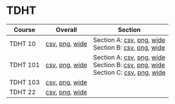 # TDHT

| Course | Overall | Section |
| ------ | ------- | ------- |
| TDHT 10 | [csv](https://github.com/UCSD-Historical-Enrollment-Data/2024Winter/blob/main/overall/TDHT%2010.csv), [png](https://raw.githubusercontent.com/UCSD-Historical-Enrollment-Data/2024Winter/main/plot_overall/TDHT%2010.png), [wide](https://raw.githubusercontent.com/UCSD-Historical-Enrollment-Data/2024Winter/main/plot_overall_wide/TDHT%2010.png) | Section A: [csv](https://github.com/UCSD-Historical-Enrollment-Data/2024Winter/blob/main/section/TDHT%2010_A.csv), [png](https://raw.githubusercontent.com/UCSD-Historical-Enrollment-Data/2024Winter/main/plot_section/TDHT%2010_A.png), [wide](https://raw.githubusercontent.com/UCSD-Historical-Enrollment-Data/2024Winter/main/plot_section_wide/TDHT%2010_A.png)<br>Section B: [csv](https://github.com/UCSD-Historical-Enrollment-Data/2024Winter/blob/main/section/TDHT%2010_B.csv), [png](https://raw.githubusercontent.com/UCSD-Historical-Enrollment-Data/2024Winter/main/plot_section/TDHT%2010_B.png), [wide](https://raw.githubusercontent.com/UCSD-Historical-Enrollment-Data/2024Winter/main/plot_section_wide/TDHT%2010_B.png) |
| TDHT 101 | [csv](https://github.com/UCSD-Historical-Enrollment-Data/2024Winter/blob/main/overall/TDHT%20101.csv), [png](https://raw.githubusercontent.com/UCSD-Historical-Enrollment-Data/2024Winter/main/plot_overall/TDHT%20101.png), [wide](https://raw.githubusercontent.com/UCSD-Historical-Enrollment-Data/2024Winter/main/plot_overall_wide/TDHT%20101.png) | Section A: [csv](https://github.com/UCSD-Historical-Enrollment-Data/2024Winter/blob/main/section/TDHT%20101_A.csv), [png](https://raw.githubusercontent.com/UCSD-Historical-Enrollment-Data/2024Winter/main/plot_section/TDHT%20101_A.png), [wide](https://raw.githubusercontent.com/UCSD-Historical-Enrollment-Data/2024Winter/main/plot_section_wide/TDHT%20101_A.png)<br>Section B: [csv](https://github.com/UCSD-Historical-Enrollment-Data/2024Winter/blob/main/section/TDHT%20101_B.csv), [png](https://raw.githubusercontent.com/UCSD-Historical-Enrollment-Data/2024Winter/main/plot_section/TDHT%20101_B.png), [wide](https://raw.githubusercontent.com/UCSD-Historical-Enrollment-Data/2024Winter/main/plot_section_wide/TDHT%20101_B.png)<br>Section C: [csv](https://github.com/UCSD-Historical-Enrollment-Data/2024Winter/blob/main/section/TDHT%20101_C.csv), [png](https://raw.githubusercontent.com/UCSD-Historical-Enrollment-Data/2024Winter/main/plot_section/TDHT%20101_C.png), [wide](https://raw.githubusercontent.com/UCSD-Historical-Enrollment-Data/2024Winter/main/plot_section_wide/TDHT%20101_C.png) |
| TDHT 103 | [csv](https://github.com/UCSD-Historical-Enrollment-Data/2024Winter/blob/main/overall/TDHT%20103.csv), [png](https://raw.githubusercontent.com/UCSD-Historical-Enrollment-Data/2024Winter/main/plot_overall/TDHT%20103.png), [wide](https://raw.githubusercontent.com/UCSD-Historical-Enrollment-Data/2024Winter/main/plot_overall_wide/TDHT%20103.png) |  |
| TDHT 22 | [csv](https://github.com/UCSD-Historical-Enrollment-Data/2024Winter/blob/main/overall/TDHT%2022.csv), [png](https://raw.githubusercontent.com/UCSD-Historical-Enrollment-Data/2024Winter/main/plot_overall/TDHT%2022.png), [wide](https://raw.githubusercontent.com/UCSD-Historical-Enrollment-Data/2024Winter/main/plot_overall_wide/TDHT%2022.png) |  |
